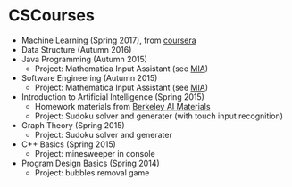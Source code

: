# CSCourses

- Machine Learning (Spring 2017), from [coursera](https://www.coursera.org/learn/machine-learning/)
- Data Structure (Autumn 2016)
- Java Programming (Autumn 2015)
  - Project: Mathematica Input Assistant (see [MIA](https://github.com/SEhomeworkTeamUnnamed/MIA))
- Software Engineering (Autumn 2015)
  - Project: Mathematica Input Assistant (see [MIA](https://github.com/SEhomeworkTeamUnnamed/MIA))
- Introduction to Artificial Intelligence (Spring 2015)
  - Homework materials from [Berkeley AI Materials](http://ai.berkeley.edu/search.html)
  - Project: Sudoku solver and generater (with touch input recognition)
- Graph Theory (Spring 2015)
  - Project: Sudoku solver and generater
- C++ Basics (Spring 2015)
  - Project: minesweeper in console
- Program Design Basics (Spring 2014)
  - Project: bubbles removal game
